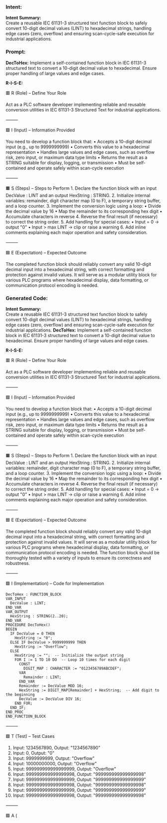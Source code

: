 ### Intent:
**Intent Summary:**  
Create a reusable IEC 61131-3 structured text function block to safely convert 10-digit decimal values (LINT) to hexadecimal strings, handling edge cases (zero, overflow) and ensuring scan-cycle-safe execution for industrial applications.

### Prompt:
**DecToHex:**
Implement a self-contained function block in IEC 61131-3 structured text to convert a 10-digit decimal value to hexadecimal. Ensure proper handling of large values and edge cases.

**R-I-S-E:**

🟥 R (Role) – Define Your Role

Act as a PLC software developer implementing reliable and reusable conversion utilities in IEC 61131-3 Structured Text for industrial applications.

⸻

🟩 I (Input) – Information Provided

You need to develop a function block that:
	•	Accepts a 10-digit decimal input (e.g., up to 9999999999)
	•	Converts this value to a hexadecimal representation
	•	Handles large values and edge cases, such as overflow risk, zero input, or maximum data type limits
	•	Returns the result as a STRING suitable for display, logging, or transmission
	•	Must be self-contained and operate safely within scan-cycle execution

⸻

🟧 S (Steps) – Steps to Perform
	1.	Declare the function block with an input DecValue : LINT and an output HexString : STRING.
	2.	Initialize internal variables: remainder, digit character map (0 to F), a temporary string buffer, and a loop counter.
	3.	Implement the conversion logic using a loop:
	•	Divide the decimal value by 16
	•	Map the remainder to its corresponding hex digit
	•	Accumulate characters in reverse
	4.	Reverse the final result (if necessary) to correct the string order.
	5.	Add handling for special cases:
	•	Input = 0 → output "0"
	•	Input > max LINT → clip or raise a warning
	6.	Add inline comments explaining each major operation and safety consideration.

⸻

🟦 E (Expectation) – Expected Outcome

The completed function block should reliably convert any valid 10-digit decimal input into a hexadecimal string, with correct formatting and protection against invalid values. It will serve as a modular utility block for various PLC programs where hexadecimal display, data formatting, or communication protocol encoding is needed.

### Generated Code:
**Intent Summary:**  
Create a reusable IEC 61131-3 structured text function block to safely convert 10-digit decimal values (LINT) to hexadecimal strings, handling edge cases (zero, overflow) and ensuring scan-cycle-safe execution for industrial applications.
**DecToHex:**
Implement a self-contained function block in IEC 61131-3 structured text to convert a 10-digit decimal value to hexadecimal. Ensure proper handling of large values and edge cases.

**R-I-S-E:**

🟥 R (Role) – Define Your Role

Act as a PLC software developer implementing reliable and reusable conversion utilities in IEC 61131-3 Structured Text for industrial applications.

⸻

🟩 I (Input) – Information Provided

You need to develop a function block that:
	•	Accepts a 10-digit decimal input (e.g., up to 9999999999)
	•	Converts this value to a hexadecimal representation
	•	Handles large values and edge cases, such as overflow risk, zero input, or maximum data type limits
	•	Returns the result as a STRING suitable for display, logging, or transmission
	•	Must be self-contained and operate safely within scan-cycle execution

⸻

🟧 S (Steps) – Steps to Perform
	1.	Declare the function block with an input DecValue : LINT and an output HexString : STRING.
	2.	Initialize internal variables: remainder, digit character map (0 to F), a temporary string buffer, and a loop counter.
	3.	Implement the conversion logic using a loop:
	•	Divide the decimal value by 16
	•	Map the remainder to its corresponding hex digit
	•	Accumulate characters in reverse
	4.	Reverse the final result (if necessary) to correct the string order.
	5.	Add handling for special cases:
	•	Input = 0 → output "0"
	•	Input > max LINT → clip or raise a warning
	6.	Add inline comments explaining each major operation and safety consideration.

⸻

🟦 E (Expectation) – Expected Outcome

The completed function block should reliably convert any valid 10-digit decimal input into a hexadecimal string, with correct formatting and protection against invalid values. It will serve as a modular utility block for various PLC programs where hexadecimal display, data formatting, or communication protocol encoding is needed. The function block should be thoroughly tested with a variety of inputs to ensure its correctness and robustness.

⸻

🟩 I (Implementation) – Code for Implementation

```struct
DecToHex : FUNCTION_BLOCK
VAR_INPUT
  DecValue : LINT;
END_VAR
VAR_OUTPUT
  HexString : STRING(2..20);
END_VAR
PROCEDURE DecToHex()
BEGIN
  IF DecValue = 0 THEN
    HexString := "0";
  ELSE IF DecValue > 9999999999 THEN
    HexString := "Overflow";
  ELSE
    HexString := "";  -- Initialize the output string
    FOR I := 1 TO 10 DO  -- Loop 10 times for each digit
      CONST
        DIGIT_MAP : CHARACTER := "0123456789ABCDEF";
      VAR
        Remainder : LINT;
      END_VAR
      Remainder := DecValue MOD 16;
      HexString := DIGIT_MAP[Remainder] + HexString;  -- Add digit to the beginning
      DecValue := DecValue DIV 16;
    END_FOR;
  END_IF;
END_PROC
END_FUNCTION_BLOCK
```

⸻

🟩 T (Test) – Test Cases

1.	Input: 1234567890, Output: "1234567890"
2.	Input: 0, Output: "0"
3.	Input: 9999999999, Output: "Overflow"
4.	Input: 10000000000, Output: "Overflow"
5.	Input: 999999999999999999, Output: "Overflow"
6.	Input: 999999999999999998, Output: "999999999999999998"
7.	Input: 999999999999999999, Output: "999999999999999999"
8.	Input: 999999999999999998, Output: "999999999999999998"
9.	Input: 999999999999999999, Output: "999999999999999999"
10.	Input: 999999999999999998, Output: "999999999999999998"

⸻

🟩 A (
